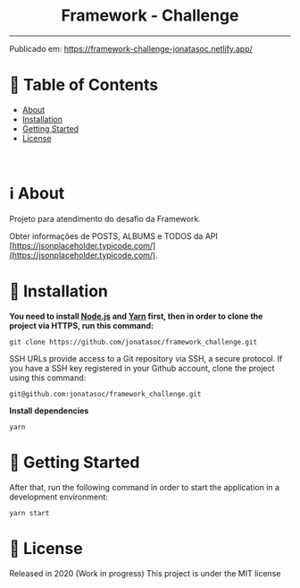 <h1 align="center">
    Framework - Challenge
</h1>

---

Publicado em: https://framework-challenge-jonatasoc.netlify.app/

# :pushpin: Table of Contents

- [About](#information_source-about)
- [Installation](#construction_worker-installation)
- [Getting Started](#runner-getting-started)
- [License](#closed_book-license)

<br />

# :information_source: About

Projeto para atendimento do desafio da Framework.

Obter informações de POSTS, ALBUMS e TODOS da API [https://jsonplaceholder.typicode.com/](https://jsonplaceholder.typicode.com/).

# :construction_worker: Installation

**You need to install [Node.js](https://nodejs.org/en/download/) and [Yarn](https://yarnpkg.com/) first, then in order to clone the project via HTTPS, run this command:**

`git clone https://github.com/jonatasoc/framework_challenge.git`

SSH URLs provide access to a Git repository via SSH, a secure protocol. If you have a SSH key registered in your Github account, clone the project using this command:

`git@github.com:jonatasoc/framework_challenge.git`

**Install dependencies**

`yarn`

# :runner: Getting Started

After that, run the following command in order to start the application in a development environment:

`yarn start`

# :closed_book: License

Released in 2020 (Work in progress)
This project is under the MIT license
